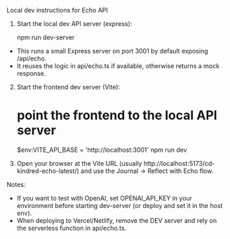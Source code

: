 Local dev instructions for Echo API

1) Start the local dev API server (express):

    npm run dev-server

  - This runs a small Express server on port 3001 by default exposing /api/echo.
  - It reuses the logic in api/echo.ts if available, otherwise returns a mock response.

2) Start the frontend dev server (Vite):

    # point the frontend to the local API server
    $env:VITE_API_BASE = 'http://localhost:3001'
    npm run dev

3) Open your browser at the Vite URL (usually http://localhost:5173/cd-kindred-echo-latest/) and use the Journal -> Reflect with Echo flow.

Notes:
- If you want to test with OpenAI, set OPENAI_API_KEY in your environment before starting dev-server (or deploy and set it in the host env).
- When deploying to Vercel/Netlify, remove the DEV server and rely on the serverless function in api/echo.ts.
